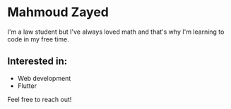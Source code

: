 # Mahmoud Zayed
I'm a law student but I've always loved math and that's why I'm learning to code in my free time.

## Interested in:
- Web development
- Flutter

Feel free to reach out!
